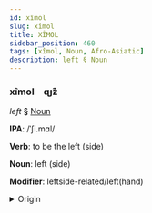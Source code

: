 ```yaml
---
id: xîmol
slug: xîmol
title: XÎMOL
sidebar_position: 460
tags: [xîmol, Noun, Afro-Asiatic]
description: left § Noun
---
```


### xîmol&emsp;<span kind="abugida">ɋɟƶ͊</span>

*left* **§** [Noun](../../tags/Noun)

**IPA**: /ˈʃi.mɑl/

**Verb**: to be the left (side)

**Noun**: left (side)

**Modifier**: leftside-related/left(hand)

<details>
    <summary>Origin</summary>
    Arabic شِمَال šimāl /ʃi.maːl/<br/>
    <em>Afro-Asiatic Language Family</em>
</details>